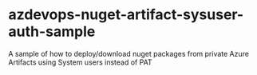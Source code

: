 # azdevops-nuget-artifact-sysuser-auth-sample
A sample of how to deploy/download nuget packages from private Azure Artifacts using System users instead of PAT 
